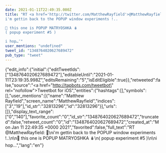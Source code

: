 ```yaml
---
date: 2021-01-11T22:49:35.000Z
title: "RT <a href='http://twitter.com/MatthewRayfield'>@MatthewRayfield</a>: 🌛
i'm gettin back to the POPUP window experiments !..

🌻 this one is POPUP MATRYOSHKA 🪆
( popup experiment #5 )

i hop…″"
user_mentions: "undefined"
tweet_id: "1348764020627689472"
pub_type: "tweet"
---
```

{"edit_info":{"initial":{"editTweetIds":["1348764020627689472"],"editableUntil":"2021-01-11T23:19:35.998Z","editsRemaining":"5","isEditEligible":true}},"retweeted":false,"source":"<a href=\"http://tapbots.com/tweetbot\" rel=\"nofollow\">Tweetbot for iΟS</a>","entities":{"hashtags":[],"symbols":[],"user_mentions":[{"name":"Matthew Rayfield","screen_name":"MatthewRayfield","indices":["3","19"],"id_str":"32813296","id":"32813296"}],"urls":[]},"display_text_range":["0","140"],"favorite_count":"0","id_str":"1348764020627689472","truncated":false,"retweet_count":"0","id":"1348764020627689472","created_at":"Mon Jan 11 22:49:35 +0000 2021","favorited":false,"full_text":"RT @MatthewRayfield: 🌛\ni'm gettin back to the POPUP window experiments !..\n\n🌻 this one is POPUP MATRYOSHKA 🪆\n( popup experiment #5 )\n\ni hop…","lang":"en"}
